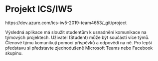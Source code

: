 <h1>Projekt ICS/IW5</h1>
https://dev.azure.com/ics-iw5-2019-team4653/_git/project

<br>

Výsledná aplikace má sloužit studentům k usnadnění komunikace na týmových projektech. Uživatel (Student) může být součástí více týmů. Členové týmu komunikují pomocí příspěvků a odpovědí na ně. Pro lepší představu si představte zjednodušeně Microsoft Teams nebo Facebook skupinu.
